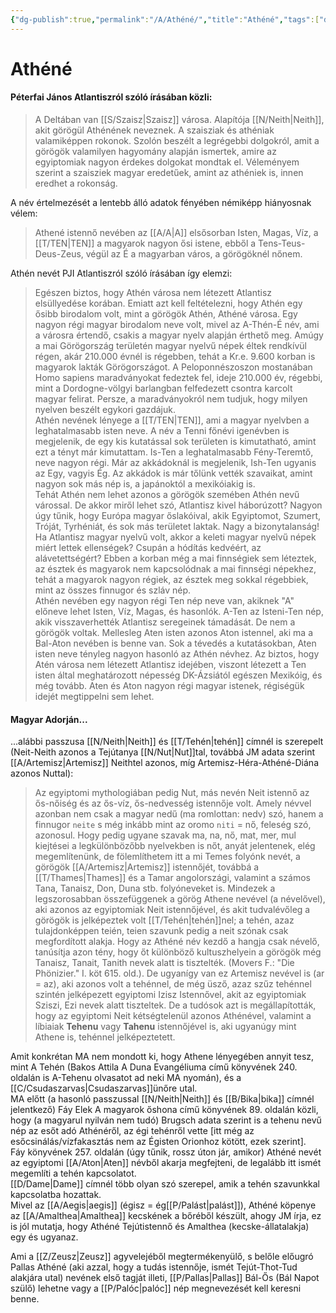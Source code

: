 ```yaml
---
{"dg-publish":true,"permalink":"/A/Athéné/","title":"Athéné","tags":["dg_uploaded"],"created":"2023-10-13T01:08","updated":"2023-10-25T12:35"}
---
```



# Athéné

#### Péterfai János Atlantiszról szóló írásában közli:  

> A Deltában van [[S/Szaisz\|Szaisz]] városa. Alapítója [[N/Neith\|Neith]], akit görögül Athénének neveznek. A szaisziak és athéniak valamiképpen rokonok. Szolón beszélt a legrégebbi dolgokról, amit a görögök valamilyen hagyomány alapján ismertek, amire az egyiptomiak nagyon érdekes dolgokat mondtak el. Véleményem szerint a szaisziek magyar eredetűek, amint az athéniek is, innen eredhet a rokonság.  

A név értelmezését a lentebb álló adatok fényében némiképp hiányosnak vélem:  
> Athené istennő nevében az [[A/A\|A]] elsősorban Isten, Magas, Víz, a [[T/TEN\|TEN]] a magyarok nagyon ősi istene, ebből a Tens-Teus-Deus-Zeus, végül az É a magyarban város, a görögöknél nőnem.  

Athén nevét PJI Atlantiszról szóló írásában így elemzi:  
> Egészen biztos, hogy Athén városa nem létezett Atlantisz elsüllyedése korában. Emiatt azt kell feltételezni, hogy Athén egy ősibb birodalom volt, mint a görögök Athén, Athéné városa. Egy nagyon régi magyar birodalom neve volt, mivel az A-Thén-É név, ami a városra értendő, csakis a magyar nyelv alapján érthető meg. Amúgy a mai Görögország területén magyar nyelvű népek éltek rendkívül régen, akár 210.000 évnél is régebben, tehát a Kr.e. 9.600 korban is magyarok lakták Görögországot. A Peloponnészoszon mostanában Homo sapiens maradványokat fedeztek fel, ideje 210.000 év, régebbi, mint a Dordogne-völgyi barlangban felfedezett csontra karcolt magyar felirat. Persze, a maradványokról nem tudjuk, hogy milyen nyelven beszélt egykori gazdájuk.  
> Athén nevének lényege a [[T/TEN\|TEN]], ami a magyar nyelvben a leghatalmasabb isten neve. A név a Tenni főnévi igenévben is megjelenik, de egy kis kutatással sok területen is kimutatható, amint ezt a tényt már kimutattam. Is-Ten a leghatalmasabb Fény-Teremtő, neve nagyon régi. Már az akkádoknál is megjelenik, Ish-Ten ugyanis az Egy, vagyis Ég. Az akkádok is már tőlünk vették szavaikat, amint nagyon sok más nép is, a japánoktól a mexikóiakig is.  
> Tehát Athén nem lehet azonos a görögök szemében Athén nevű várossal. De akkor miről lehet szó, Atlantisz kivel háborúzott? Nagyon úgy tűnik, hogy Európa magyar őslakóival, akik Egyiptomot, Szumert, Tróját, Tyrhéniát, és sok más területet laktak. Nagy a bizonytalanság! Ha Atlantisz magyar nyelvű volt, akkor a keleti magyar nyelvű népek miért lettek ellenségek? Csupán a hódítás kedvéért, az alávetettségért? Ebben a korban még a mai finnségiek sem léteztek, az észtek és magyarok nem kapcsolódnak a mai finnségi népekhez, tehát a magyarok nagyon régiek, az észtek meg sokkal régebbiek, mint az összes finnugor és szláv nép.  
> Athén nevében egy nagyon régi Ten nép neve van, akiknek "A" előneve lehet Isten, Víz, Magas, és hasonlók. A-Ten az Isteni-Ten nép, akik visszaverhették Atlantisz seregeinek támadását. De nem a görögök voltak. Mellesleg Aten isten azonos Aton istennel, aki ma a Bal-Aton nevében is benne van. Sok a tévedés a kutatásokban, Aten isten neve tényleg nagyon hasonló az Athén névhez. Az biztos, hogy Atén városa nem létezett Atlantisz idejében, viszont létezett a Ten isten által meghatározott népesség DK-Ázsiától egészen Mexikóig, és még tovább. Aten és Aton nagyon régi magyar istenek, régiségük idejét megtippelni sem lehet.  

#### Magyar Adorján...

...alábbi passzusa [[N/Neith\|Neith]] és [[T/Tehén\|tehén]] címnél is szerepelt (Neit-Neith azonos a Tejútanya [[N/Nut\|Nut]]tal, továbbá JM adata szerint [[A/Artemisz\|Artemisz]] Neithtel azonos, míg Artemisz-Héra-Athéné-Diána azonos Nuttal):  
> Az egyiptomi mythologiában pedig Nut, más nevén Neit istennő az ős-nőiség és az ős-víz, ős-nedvesség istennője volt. Amely névvel azonban nem csak a magyar nedű (ma romlottan: nedv) szó, hanem a finnugor `neite` s még inkább mint az oromo `niti` = nő, feleség szó, azonosul. Hogy pedig ugyane szavak ma, na, nő, mat, mer, mul kiejtései a legkülönbözőbb nyelvekben is nőt, anyát jelentenek, elég megemlítenünk, de fölemlíthetem itt a mi Temes folyónk nevét, a görögök [[A/Artemisz\|Artemisz]] istennőjét, továbbá a [[T/Thames\|Thames]] és a Tamar angolországi, valamint a számos Tana, Tanaisz, Don, Duna stb. folyóneveket is. Mindezek a legszorosabban összefüggenek a görög Athene nevével (a névelővel), aki azonos az egyiptomiak Neit istennőjével, és akit tudvalévőleg a görögök is jelképeztek volt [[T/Tehén\|tehén]]nel; a tehén, azaz tulajdonképpen teién, teien szavunk pedig a neit szónak csak megfordított alakja. Hogy az Athéné név kezdő a hangja csak névelő, tanúsítja azon tény, hogy őt különböző kultuszhelyein a görögök még Tanaisz, Tanait, Tanith nevek alatt is tisztelték. (Movers F.: "Die Phönizier." I. köt 615. old.). De ugyanígy van ez Artemisz nevével is (ar = az), aki azonos volt a tehénnel, de még üsző, azaz szűz tehénnel szintén jelképezett egyiptomi Izisz Istennővel, akit az egyiptomiak Sziszi, Ezi nevek alatt tiszteltek. De a tudósok azt is megállapították, hogy az egyiptomi Neit kétségtelenül azonos Athénével, valamint a líbiaiak **Tehenu** vagy **Tahenu** istennőjével is, aki ugyanúgy mint Athene is, tehénnel jelképeztetett.  

Amit konkrétan MA nem mondott ki, hogy Athene lényegében annyit tesz, mint A Tehén (Bakos Attila A Duna Evangéliuma című könyvének 240. oldalán is A-Tehenu olvasatot ad neki MA nyomán), és a [[C/Csudaszarvas\|Csudaszarvas]]ünőre utal.  
MA előtt (a hasonló passzussal [[N/Neith\|Neith]] és [[B/Bika\|bika]] címnél jelentkező) Fáy Elek A magyarok őshona című könyvének 89. oldalán közli, hogy (a magyarul nyilván nem tudó) Brugsch adata szerint is a tehenu nevű nép az esőt adó Athénéről, az égi tehénről vette \[itt még az esőcsinálás/vízfakasztás nem az Égisten Orionhoz kötött, ezek szerint\].  
Fáy könyvének 257. oldalán (úgy tűnik, rossz úton jár, amikor) Athéné nevét az egyiptomi [[A/Aton\|Aten]] névből akarja megfejteni, de legalább itt ismét megemlíti a tehén kapcsolatot.  
[[D/Dame\|Dame]] címnél több olyan szó szerepel, amik a tehén szavunkkal kapcsolatba hozattak.  
Mivel az [[A/Aegis\|aegis]] (égisz = ég[[P/Palást\|palást]]), Athéné köpenye az [[A/Amalthea\|Amalthea]] kecskének a bőréből készült, ahogy JM írja, ez is jól mutatja, hogy Athéné Tejútistennő és Amalthea (kecske-állatalakja) egy és ugyanaz.  

Ami a [[Z/Zeusz\|Zeusz]] agyvelejéből megtermékenyülő, s belőle előugró Pallas Athéné (aki azzal, hogy a tudás istennője, ismét Tejút-Thot-Tud alakjára utal) nevének első tagját illeti, [[P/Pallas\|Pallas]] Bál-Ős (Bál Napot szülő) lehetne vagy a [[P/Palóc\|palóc]] nép megnevezését kell keresni benne.  